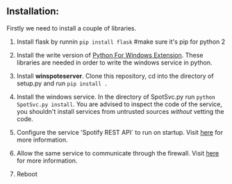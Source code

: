 ## Installation:

Firstly we need to install a couple of libraries.

1. Install flask by runnin `pip install flask` #make sure it's pip for python 2

2. Install the write version of [Python For Windows Extension](https://sourceforge.net/projects/pywin32/). These libraries are needed in order to write the windows service in python.

3. Install **winspoteserver**. Clone this repository, cd into the directory of setup.py and run 
`pip install .`

4. Install the windows service. In the directory of SpotSvc.py run `python SpotSvc.py install`. You are advised to inspect the code of the service, you shouldn't install services from untrusted sources *without* vetting the code.

5. Configure the service 'Spotify REST API` to run on startup. Visit [here](https://technet.microsoft.com/en-us/library/cc755249(v=ws.11).aspx) for more information.

6. Allow the same service to communicate through the firewall. Visit [here](https://technet.microsoft.com/en-us/library/cc719865(v=ws.10).aspx) for more information.

7. Reboot
